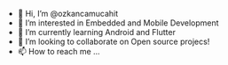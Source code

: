 - 👋 Hi, I’m @ozkancamucahit
- 👀 I’m interested in Embedded and Mobile Development
- 🌱 I’m currently learning Android and Flutter
- 💞️ I’m looking to collaborate on Open source projecs!
- 📫 How to reach me ...

<!---
ozkancamucahit/ozkancamucahit is a ✨ special ✨ repository because its `README.md` (this file) appears on your GitHub profile.
You can click the Preview link to take a look at your changes.
--->
